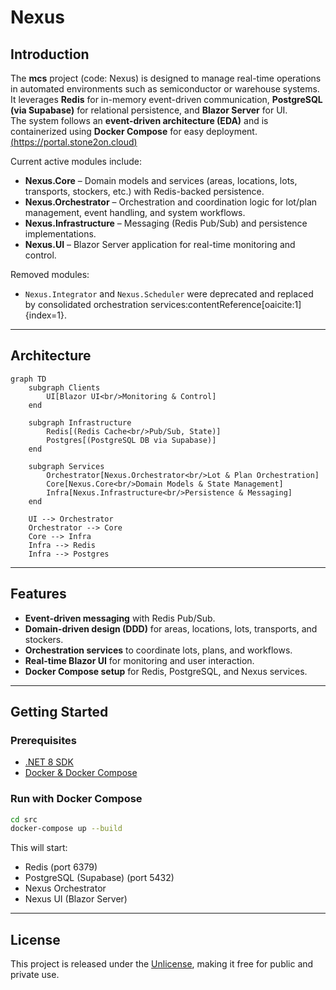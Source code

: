 
# Nexus

## Introduction
The **mcs** project (code: Nexus) is designed to manage real-time operations in automated environments such as semiconductor or warehouse systems.  
It leverages **Redis** for in-memory event-driven communication, **PostgreSQL (via Supabase)** for relational persistence, and **Blazor Server** for UI.  
The system follows an **event-driven architecture (EDA)** and is containerized using **Docker Compose** for easy deployment. [(https://portal.stone2on.cloud)](https://portal.stone2on.cloud)


Current active modules include:
- **Nexus.Core** – Domain models and services (areas, locations, lots, transports, stockers, etc.) with Redis-backed persistence.  
- **Nexus.Orchestrator** – Orchestration and coordination logic for lot/plan management, event handling, and system workflows.  
- **Nexus.Infrastructure** – Messaging (Redis Pub/Sub) and persistence implementations.  
- **Nexus.UI** – Blazor Server application for real-time monitoring and control.  

Removed modules:  
- `Nexus.Integrator` and `Nexus.Scheduler` were deprecated and replaced by consolidated orchestration services:contentReference[oaicite:1]{index=1}.  

---

## Architecture

```mermaid
graph TD
    subgraph Clients
        UI[Blazor UI<br/>Monitoring & Control]
    end

    subgraph Infrastructure
        Redis[(Redis Cache<br/>Pub/Sub, State)]
        Postgres[(PostgreSQL DB via Supabase)]
    end

    subgraph Services
        Orchestrator[Nexus.Orchestrator<br/>Lot & Plan Orchestration]
        Core[Nexus.Core<br/>Domain Models & State Management]
        Infra[Nexus.Infrastructure<br/>Persistence & Messaging]
    end

    UI --> Orchestrator
    Orchestrator --> Core
    Core --> Infra
    Infra --> Redis
    Infra --> Postgres
````

---

## Features

* **Event-driven messaging** with Redis Pub/Sub.
* **Domain-driven design (DDD)** for areas, locations, lots, transports, and stockers.
* **Orchestration services** to coordinate lots, plans, and workflows.
* **Real-time Blazor UI** for monitoring and user interaction.
* **Docker Compose setup** for Redis, PostgreSQL, and Nexus services.

---


## Getting Started

### Prerequisites

* [.NET 8 SDK](https://dotnet.microsoft.com/download/dotnet/8.0)
* [Docker & Docker Compose](https://docs.docker.com/get-docker/)

### Run with Docker Compose

```bash
cd src
docker-compose up --build
```

This will start:

* Redis (port 6379)
* PostgreSQL (Supabase) (port 5432)
* Nexus Orchestrator
* Nexus UI (Blazor Server)

---

## License

This project is released under the [Unlicense](LICENSE), making it free for public and private use.

